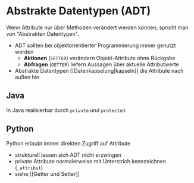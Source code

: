 # Abstrakte Datentypen (ADT)

Wenn Attribute nur über Methoden verändert werden können, spricht man von "Abstrakten Datentypen".

- ADT sollten bei objektorientierter Programmierung immer genutzt werden
	- **Aktionen** (`SETTER`) verändern Objekt-Attribute ohne Rückgabe
	- **Abfragen** (`GETTER`) liefern Aussagen über aktuelle Attributwerte
- Abstrakte Datentypen [[Datenkapselung|kapseln]] die Attribute nach außen hin

## Java
In Java realisierbar durch `private` und `protected`.

## Python
Python erlaubt immer direkten Zugriff auf Attribute

- strukturell lassen sich ADT nicht erzwingen
- private Attribute normalerweise mit Unterstrich kennzeichnen (`_attribut`)
- siehe [[Getter und Setter]]
